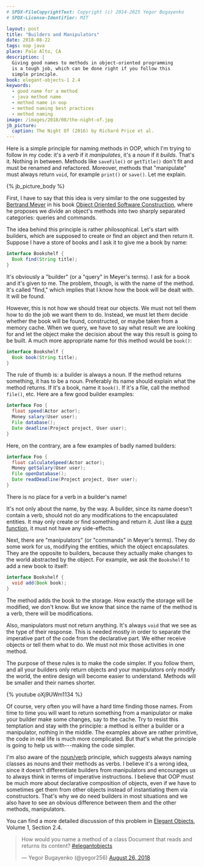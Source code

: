```yaml
---
# SPDX-FileCopyrightText: Copyright (c) 2014-2025 Yegor Bugayenko
# SPDX-License-Identifier: MIT

layout: post
title: "Builders and Manipulators"
date: 2018-08-22
tags: oop java
place: Palo Alto, CA
description: |
  Giving good names to methods in object-oriented programming
  is a tough job, which can be done right if you follow this
  simple principle.
book: elegant-objects-1 2.4
keywords:
  - good name for a method
  - java method name
  - method name in oop
  - method naming best practices
  - method naming
image: /images/2018/08/the-night-of.jpg
jb_picture:
  caption: The Night Of (2016) by Richard Price et al.
---
```


Here is a simple principle for naming methods in OOP,
which I'm trying to follow in my code:
it's a _verb_ if it _manipulates_, it's a _noun_ if it _builds_.
That's it. Nothing in between. Methods like
`saveFile()` or `getTitle()` don't fit and must be renamed and refactored.
Moreover, methods that "manipulate" must always return `void`,
for example `print()` or `save()`. Let me explain.

<!--more-->

{% jb_picture_body %}

First, I have to say that this idea is very similar to the one
suggested by [Bertrand Meyer](https://en.wikipedia.org/wiki/Bertrand_Meyer) in his book
[Object Oriented Software Construction](https://amzn.to/2MWEuJP),
where he proposes we divide an object's methods into two sharply
separated categories: queries and commands.

The idea behind this principle is rather philosophical. Let's start
with builders, which are supposed to create or find an object and then return
it. Suppose I have a store of books and I ask it to give me a book
by name:

```java
interface Bookshelf {
  Book find(String title);
}
```

It's obviously a "builder" (or a "query" in Meyer's terms). I ask for
a book and it's given to me. The problem, though, is with the name of the method.
It's called "find," which implies that I know how the book will be dealt with. It will
be found.

However, this is not how we should treat our objects. We must not tell them
how to do the job we want them to do. Instead, we must let _them_ decide
whether the book will be found, constructed, or maybe taken from a memory cache.
When we query, we have to say what result we are looking for and let
the object make the decision about the way this result is going to be built.
A much more appropriate name for this method would be `book()`:

```java
interface Bookshelf {
  Book book(String title);
}
```

The rule of thumb is: a builder is always a noun. If the method returns
something, it has to be a noun. Preferably its name should explain what
the method returns. If it's a book, name it `book()`. If it's a file, call
the method `file()`, etc. Here are a few good builder examples:

```java
interface Foo {
  float speed(Actor actor);
  Money salary(User user);
  File database();
  Date deadline(Project project, User user);
}
```

Here, on the contrary, are a few examples of badly named builders:

```java
interface Foo {
  float calculateSpeed(Actor actor);
  Money getSalary(User user);
  File openDatabase();
  Date readDeadline(Project project, User user);
}
```

There is no place for a verb in a builder's name!

It's not only about the name, by the way. A builder, since its name doesn't
contain a verb, should not do any modifications to the encapsulated entities.
It may only create or find something and return it. Just like a
[pure function](https://en.wikipedia.org/wiki/Pure_function), it must not have any
side-effects.

Next, there are "manipulators" (or "commands" in Meyer's terms). They do some
work for us, modifying the entities, which the object encapsulates. They are
the opposite to builders, because they actually make changes to the world
abstracted by the object.
For example, we ask the `Bookshelf` to add a new book to itself:

```java
interface Bookshelf {
  void add(Book book);
}
```

The method adds the book to the storage. How exactly the storage will be
modified, we don't know. But we know that since the name of the method
is a verb, there will be modifications.

Also, manipulators must not return anything. It's always `void` that we see
as the type of their response. This is needed mostly in order to separate the imperative
part of the code from the declarative part. We either receive objects
or tell them what to do. We must not mix those activities in one method.

The purpose of these rules is to make the code simpler. If you follow
them, and all your builders only return objects and your manipulators
only modify the world, the entire design will become easier to
understand. Methods will be smaller and their names shorter.

{% youtube oXj9UWm1134 %}

Of course, very often you will have a hard time finding those names. From time to time
you will want to return something from a manipulator or make your builder
make some changes, say to the cache. Try to resist this temptation and stay
with the principle: a method is either a builder or a manipulator, nothing in
the middle. The examples above are rather primitive, the code in real life
is much more complicated. But that's what the principle is going to help
us with---making the code simpler.

I'm also aware of the [noun/verb](http://steve-yegge.blogspot.com/2006/03/execution-in-kingdom-of-nouns.html)
principle, which suggests always naming classes as nouns and their methods
as verbs. I believe it's a wrong idea, since it doesn't differentiate
builders from manipulators and encourages us to always think in terms
of imperative instructions. I believe that OOP must be much more about declarative
composition of objects, even if we have to sometimes get them from other objects
instead of instantiating them via constructors. That's why we do need builders
in most situations and we also have to see an obvious difference between them and the other
methods, manipulators.

You can find a more detailed discussion of this problem
in [Elegant Objects](http://goo.gl/W2WVMk), Volume 1, Section 2.4.

<blockquote class="twitter-tweet" data-lang="en"><p lang="en" dir="ltr">How would you name a method of a class Document that reads and returns its content? <a href="https://twitter.com/hashtag/elegantobjects?src=hash&amp;ref_src=twsrc%5Etfw">#elegantobjects</a></p>&mdash; Yegor Bugayenko (@yegor256) <a href="https://twitter.com/yegor256/status/1033605343274840064?ref_src=twsrc%5Etfw">August 26, 2018</a></blockquote>
<script async src="https://platform.twitter.com/widgets.js" charset="utf-8"></script>
